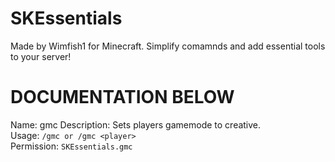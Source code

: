 # SKEssentials

Made by Wimfish1 for Minecraft. Simplify comamnds and add essential tools to your server!


# DOCUMENTATION BELOW 




Name: gmc
Description: Sets players gamemode to creative.<br>
Usage: ``/gmc or /gmc <player>``<br>
Permission: ``SKEssentials.gmc``<br>
